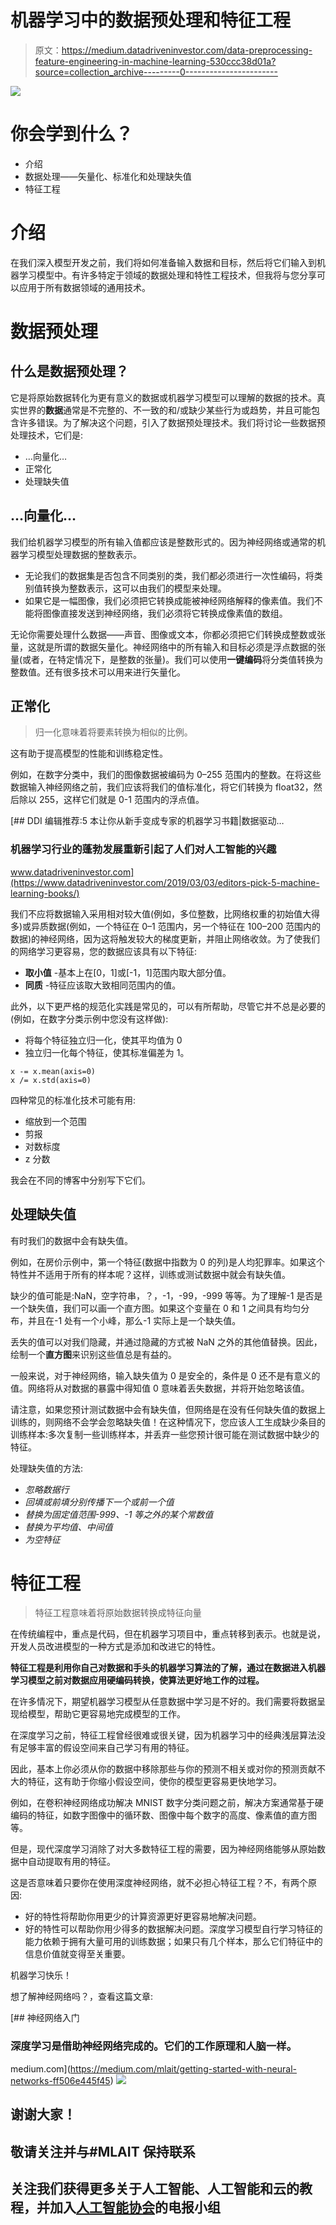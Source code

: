 # 机器学习中的数据预处理和特征工程

> 原文：<https://medium.datadriveninvestor.com/data-preprocessing-feature-engineering-in-machine-learning-530ccc38d01a?source=collection_archive---------0----------------------->

![](img/8f9af95c721f9fecb1a0f2518237742b.png)

# 你会学到什么？

*   介绍
*   数据处理——矢量化、标准化和处理缺失值
*   特征工程

# 介绍

在我们深入模型开发之前，我们将如何准备输入数据和目标，然后将它们输入到机器学习模型中。有许多特定于领域的数据处理和特性工程技术，但我将与您分享可以应用于所有数据领域的通用技术。

# 数据预处理

## 什么是数据预处理？

它是将原始数据转化为更有意义的数据或机器学习模型可以理解的数据的技术。真实世界的**数据**通常是不完整的、不一致的和/或缺少某些行为或趋势，并且可能包含许多错误。为了解决这个问题，引入了数据预处理技术。我们将讨论一些数据预处理技术，它们是:

*   …向量化…
*   正常化
*   处理缺失值

## …向量化…

我们给机器学习模型的所有输入值都应该是整数形式的。因为神经网络或通常的机器学习模型处理数据的整数表示。

*   无论我们的数据集是否包含不同类别的类，我们都必须进行一次性编码，将类别值转换为整数表示，这可以由我们的模型来处理。
*   如果它是一幅图像，我们必须把它转换成能被神经网络解释的像素值。我们不能将图像直接发送到神经网络，我们必须将它转换成像素值的数组。

无论你需要处理什么数据——声音、图像或文本，你都必须把它们转换成整数或张量，这就是所谓的数据矢量化。神经网络中的所有输入和目标必须是浮点数据的张量(或者，在特定情况下，是整数的张量)。我们可以使用**一键编码**将分类值转换为整数值。还有很多技术可以用来进行矢量化。

## 正常化

> 归一化意味着将要素转换为相似的比例。

这有助于提高模型的性能和训练稳定性。

例如，在数字分类中，我们的图像数据被编码为 0–255 范围内的整数。在将这些数据输入神经网络之前，我们应该将我们的值标准化，将它们转换为 float32，然后除以 255，这样它们就是 0-1 范围内的浮点值。

[](https://www.datadriveninvestor.com/2019/03/03/editors-pick-5-machine-learning-books/) [## DDI 编辑推荐:5 本让你从新手变成专家的机器学习书籍|数据驱动…

### 机器学习行业的蓬勃发展重新引起了人们对人工智能的兴趣

www.datadriveninvestor.com](https://www.datadriveninvestor.com/2019/03/03/editors-pick-5-machine-learning-books/) 

我们不应将数据输入采用相对较大值(例如，多位整数，比网络权重的初始值大得多)或异质数据(例如，一个特征在 0–1 范围内，另一个特征在 100–200 范围内的数据)的神经网络，因为这将触发较大的梯度更新，并阻止网络收敛。为了使我们的网络学习更容易，您的数据应该具有以下特征:

*   **取小值** -基本上在[0，1]或[-1，1]范围内取大部分值。
*   **同质** -特征应该取大致相同范围内的值。

此外，以下更严格的规范化实践是常见的，可以有所帮助，尽管它并不总是必要的(例如，在数字分类示例中您没有这样做):

*   将每个特征独立归一化，使其平均值为 0
*   独立归一化每个特征，使其标准偏差为 1。

```
x -= x.mean(axis=0)
x /= x.std(axis=0)
```

四种常见的标准化技术可能有用:

*   缩放到一个范围
*   剪报
*   对数标度
*   z 分数

我会在不同的博客中分别写下它们。

## 处理缺失值

有时我们的数据中会有缺失值。

例如，在房价示例中，第一个特征(数据中指数为 0 的列)是人均犯罪率。如果这个特性并不适用于所有的样本呢？这样，训练或测试数据中就会有缺失值。

缺少的值可能是:NaN，空字符串，？，-1，-99，-999 等等。为了理解-1 是否是一个缺失值，我们可以画一个直方图。如果这个变量在 0 和 1 之间具有均匀分布，并且在-1 处有一个小峰，那么-1 实际上是一个缺失值。

丢失的值可以对我们隐藏，并通过隐藏的方式被 NaN 之外的其他值替换。因此，绘制一个**直方图**来识别这些值总是有益的。

一般来说，对于神经网络，输入缺失值为 0 是安全的，条件是 0 还不是有意义的值。网络将从对数据的暴露中得知值 0 意味着丢失数据，并将开始忽略该值。

请注意，如果您预计测试数据中会有缺失值，但网络是在没有任何缺失值的数据上训练的，则网络不会学会忽略缺失值！在这种情况下，您应该人工生成缺少条目的训练样本:多次复制一些训练样本，并丢弃一些您预计很可能在测试数据中缺少的特征。

处理缺失值的方法:

*   *忽略数据行*
*   *回填或前填分别传播下一个或前一个值*
*   *替换为固定值范围-999、-1 等之外的某个常数值*
*   *替换为平均值、中间值*
*   *为空特征*

# 特征工程

> 特征工程意味着将原始数据转换成特征向量

在传统编程中，重点是代码，但在机器学习项目中，重点转移到表示。也就是说，开发人员改进模型的一种方式是添加和改进它的特性。

**特征工程是利用你自己对数据和手头的机器学习算法的了解，通过在数据进入机器学习模型之前对数据应用硬编码转换，使算法更好地工作的过程。**

在许多情况下，期望机器学习模型从任意数据中学习是不好的。我们需要将数据呈现给模型，帮助它更容易地完成模型的工作。

在深度学习之前，特征工程曾经很难或很关键，因为机器学习中的经典浅层算法没有足够丰富的假设空间来自己学习有用的特征。

因此，基本上你必须从你的数据中移除那些与你的预测不相关或对你的预测贡献不大的特征，这有助于你缩小假设空间，使你的模型更容易更快地学习。

例如，在卷积神经网络成功解决 MNIST 数字分类问题之前，解决方案通常基于硬编码的特征，如数字图像中的循环数、图像中每个数字的高度、像素值的直方图等。

但是，现代深度学习消除了对大多数特征工程的需要，因为神经网络能够从原始数据中自动提取有用的特征。

这是否意味着只要你在使用深度神经网络，就不必担心特征工程？不，有两个原因:

*   好的特性将帮助你用更少的计算资源更好更容易地解决问题。
*   好的特性可以帮助你用少得多的数据解决问题。深度学习模型自行学习特征的能力依赖于拥有大量可用的训练数据；如果只有几个样本，那么它们特征中的信息价值就变得至关重要。

机器学习快乐！

想了解神经网络吗？，查看这篇文章:

[](https://medium.com/mlait/getting-started-with-neural-networks-ff506e445f45) [## 神经网络入门

### 深度学习是借助神经网络完成的。它们的工作原理和人脑一样。

medium.com](https://medium.com/mlait/getting-started-with-neural-networks-ff506e445f45) ![](img/c8221aec81165621081f34052666f7a9.png)

## 谢谢大家！

## 敬请关注并与#MLAIT 保持联系

## 关注我们获得更多关于人工智能、人工智能和云的教程，并加入[人工智能协会](https://t.me/mlait)的电报小组